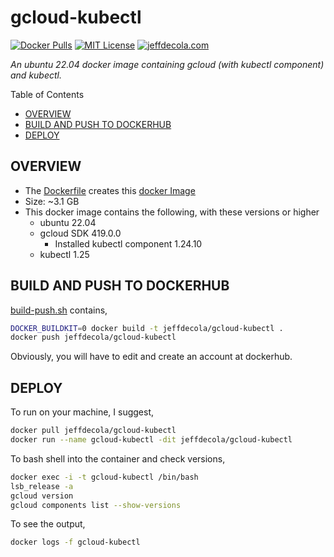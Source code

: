 # gcloud-kubectl

[![Docker Pulls](https://badgen.net/docker/pulls/jeffdecola/gcloud-kubectl?icon=docker&label=pulls)](https://hub.docker.com/r/jeffdecola/gcloud-kubectl)
[![MIT License](http://img.shields.io/:license-mit-blue.svg)](http://jeffdecola.mit-license.org)
[![jeffdecola.com](https://img.shields.io/badge/website-jeffdecola.com-blue)](https://jeffdecola.com)

 _An ubuntu 22.04 docker image containing gcloud (with kubectl component)
 and kubectl._

Table of Contents

* [OVERVIEW](https://github.com/JeffDeCola/my-docker-image-builds/tree/master/linux/gcloud-kubectl#overview)
* [BUILD AND PUSH TO DOCKERHUB](https://github.com/JeffDeCola/my-docker-image-builds/tree/master/linux/gcloud-kubectl#build-and-push-to-dockerhub)
* [DEPLOY](https://github.com/JeffDeCola/my-docker-image-builds/tree/master/linux/gcloud-kubectl#deploy)

## OVERVIEW

* The
[Dockerfile](https://github.com/JeffDeCola/my-docker-image-builds/blob/master/linux/gcloud-kubectl/Dockerfile)
creates this
[docker Image](https://hub.docker.com/r/jeffdecola/gcloud-kubectl)
* Size: ~3.1 GB
* This docker image contains the following, with these versions or higher
  * ubuntu 22.04
  * gcloud SDK 419.0.0
    * Installed kubectl component 1.24.10
  * kubectl 1.25

## BUILD AND PUSH TO DOCKERHUB

[build-push.sh](https://github.com/JeffDeCola/my-docker-image-builds/blob/master/linux/gcloud-kubectl/build-push.sh)
contains,

```bash
DOCKER_BUILDKIT=0 docker build -t jeffdecola/gcloud-kubectl .
docker push jeffdecola/gcloud-kubectl
```

Obviously, you will have to edit and create an account at dockerhub.

## DEPLOY

To run on your machine, I suggest,

```bash
docker pull jeffdecola/gcloud-kubectl
docker run --name gcloud-kubectl -dit jeffdecola/gcloud-kubectl
```

To bash shell into the container and check versions,

```bash
docker exec -i -t gcloud-kubectl /bin/bash
lsb_release -a
gcloud version
gcloud components list --show-versions
```

To see the output,

```bash
docker logs -f gcloud-kubectl
```
